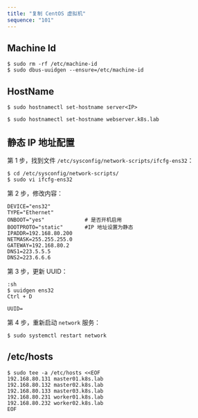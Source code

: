 ```yaml
---
title: "复制 CentOS 虚拟机"
sequence: "101"
---
```


## Machine Id

```text
$ sudo rm -rf /etc/machine-id
$ sudo dbus-uuidgen --ensure=/etc/machine-id
```

## HostName

```text
$ sudo hostnamectl set-hostname server<IP>
```

```text
$ sudo hostnamectl set-hostname webserver.k8s.lab
```

## 静态 IP 地址配置

第 1 步，找到文件 `/etc/sysconfig/network-scripts/ifcfg-ens32`：

```text
$ cd /etc/sysconfig/network-scripts/
$ sudo vi ifcfg-ens32
```

第 2 步，修改内容：

```text
DEVICE="ens32"
TYPE="Ethernet"
ONBOOT="yes"             # 是否开机启用
BOOTPROTO="static"       #IP 地址设置为静态
IPADDR=192.168.80.200
NETMASK=255.255.255.0
GATEWAY=192.168.80.2
DNS1=223.5.5.5
DNS2=223.6.6.6
```

第 3 步，更新 UUID：

```text
:sh 
$ uuidgen ens32
Ctrl + D
```

```text
UUID=
```

第 4 步，重新启动 `network` 服务：

```text
$ sudo systemctl restart network
```

## /etc/hosts

```text
$ sudo tee -a /etc/hosts <<EOF
192.168.80.131 master01.k8s.lab
192.168.80.132 master02.k8s.lab
192.168.80.133 master03.k8s.lab
192.168.80.231 worker01.k8s.lab
192.168.80.232 worker02.k8s.lab
EOF
```
